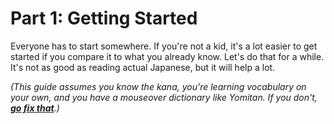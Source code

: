 # Part 1: Getting Started

Everyone has to start somewhere. If you're not a kid, it's a lot easier to get started if you compare it to what you already know. Let's do that for a while. It's not as good as reading actual Japanese, but it will help a lot.

*(This guide assumes you know the kana, you're learning vocabulary on your own, and you have a mouseover dictionary like Yomitan. If you don't, **[go fix that](https://yomitan.wiki)**.)*